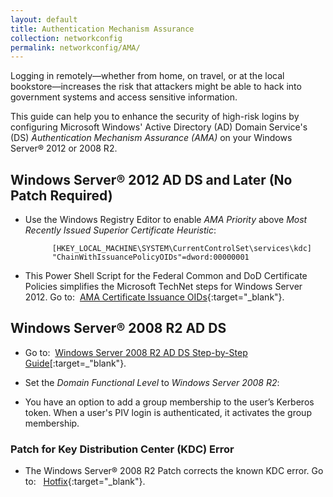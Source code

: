 ```yaml
---
layout: default
title: Authentication Mechanism Assurance
collection: networkconfig
permalink: networkconfig/AMA/
---
```


Logging in remotely&mdash;whether from home, on travel, or at the local bookstore&mdash;increases the risk that attackers might be able to hack into government systems and access sensitive information. 

This guide can help you to enhance the security of high-risk logins by configuring Microsoft Windows' Active Directory (AD) Domain Service's (DS) _Authentication Mechanism Assurance (AMA)_ on your Windows Server® 2012 or 2008 R2.

## Windows Server® 2012 AD DS and Later (No Patch Required)

* Use the Windows Registry Editor to enable _AMA Priority_ above _Most Recently Issued Superior Certificate Heuristic_:

            [HKEY_LOCAL_MACHINE\SYSTEM\CurrentControlSet\services\kdc]
            "ChainWithIssuancePolicyOIDs"=dword:00000001

* This Power Shell Script for the Federal Common and DoD Certificate Policies simplifies the Microsoft TechNet steps for Windows Server 2012. Go to:&nbsp;&nbsp;[AMA Certificate Issuance OIDs](https://github.com/GSA/ficam-scripts/blob/auth-mech-assurance/_AMA/CertificateIssuanceOIDs.ps1.txt){:target="_blank"}.

## Windows Server® 2008 R2 AD DS

* Go to:&nbsp;&nbsp;[Windows Server 2008 R2 AD DS Step-by-Step Guide](https://technet.microsoft.com/en-us/library/dd378897(v=WS.10).aspx)[:target=_"blank"}.

* Set the _Domain Functional Level_ to _Windows Server 2008 R2_:

* You have an option to add a group membership to the user’s Kerberos token. When a user's PIV login is authenticated, it activates the group membership.

### Patch for Key Distribution Center (KDC) Error

* The Windows Server® 2008 R2 Patch corrects the known KDC error. Go to:&nbsp;&nbsp; [Hotfix](http://support.microsoft.com/kb/2771254){:target="_blank"}. 
